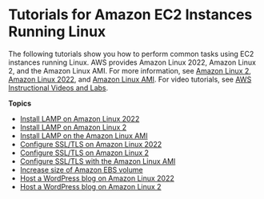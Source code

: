 # Tutorials for Amazon EC2 Instances Running Linux<a name="ec2-tutorials"></a>

The following tutorials show you how to perform common tasks using EC2 instances running Linux\. AWS provides Amazon Linux 2022, Amazon Linux 2, and the Amazon Linux AMI\. For more information, see [Amazon Linux 2](https://aws.amazon.com/amazon-linux-2/), [Amazon Linux 2022](https://aws.amazon.com/linux/amazon-linux-2022/), and [Amazon Linux AMI](https://aws.amazon.com/amazon-linux-ami/)\. For video tutorials, see [AWS Instructional Videos and Labs](https://aws.amazon.com/training/intro_series/)\.

**Topics**
+ [Install LAMP on Amazon Linux 2022](ec2-lamp-amazon-linux-2022.md)
+ [Install LAMP on Amazon Linux 2](ec2-lamp-amazon-linux-2.md)
+ [Install LAMP on the Amazon Linux AMI](install-LAMP.md)
+ [Configure SSL/TLS on Amazon Linux 2022](SSL-on-amazon-linux-2022.md)
+ [Configure SSL/TLS on Amazon Linux 2](SSL-on-amazon-linux-2.md)
+ [Configure SSL/TLS with the Amazon Linux AMI](SSL-on-amazon-linux-ami.md)
+ [Increase size of Amazon EBS volume](modify-ebs-volume-on-instance.md)
+ [Host a WordPress blog on Amazon Linux 2022](hosting-wordpress-aml-2022.md)
+ [Host a WordPress blog on Amazon Linux 2](hosting-wordpress.md)